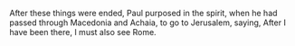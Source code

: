 After these things were ended, Paul purposed in the spirit, when he had passed through Macedonia and Achaia, to go to Jerusalem, saying, After I have been there, I must also see Rome.
